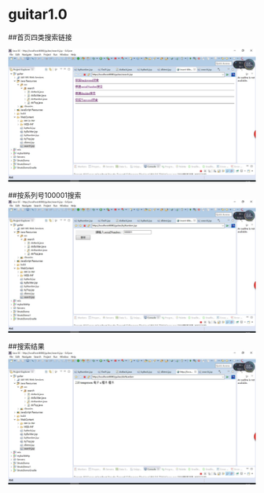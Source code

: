 # guitar1.0
##首页四类搜索链接

![](https://github.com/Sylvia1994/guitar1.0/blob/master/1.jpg?raw=true)

##按系列号100001搜索
![](https://github.com/Sylvia1994/guitar1.0/blob/master/%E7%B3%BB%E5%88%97.jpg?raw=true)

##搜索结果
![](https://github.com/Sylvia1994/guitar1.0/blob/master/%E7%BB%93%E6%9E%9C.jpg?raw=true)
